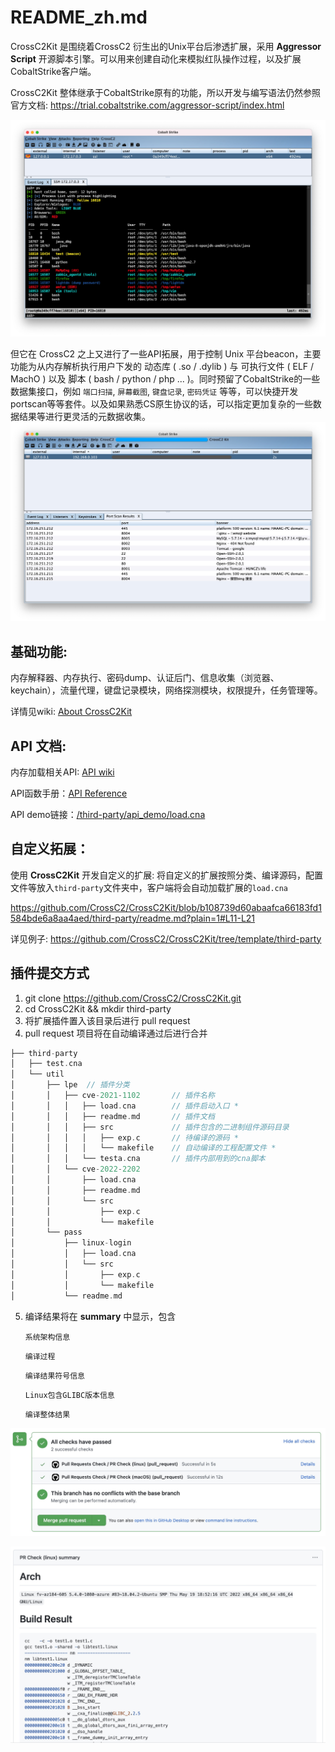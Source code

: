 # README_zh.md

CrossC2Kit 是围绕着CrossC2 衍生出的Unix平台后渗透扩展，采用 **Aggressor Script** 开源脚本引擎。可以用来创建自动化来模拟红队操作过程，以及扩展CobaltStrike客户端。

CrossC2Kit 整体继承于CobaltStrike原有的功能，所以开发与编写语法仍然参照官方文档: https://trial.cobaltstrike.com/aggressor-script/index.html


![](media/16295280892271/16295284817531.jpg)

但它在 CrossC2 之上又进行了一些API拓展，用于控制 Unix 平台beacon，主要功能为从内存解析执行用户下发的 动态库 ( .so / .dylib ) 与 可执行文件 ( ELF / MachO ) 以及 脚本 ( bash / python / php ... )。同时预留了CobaltStrike的一些数据集接口，例如
`端口扫描`, `屏幕截图`, `键盘记录`, `密码凭证` 等等，可以快捷开发portscan等等套件。以及如果熟悉CS原生协议的话，可以指定更加复杂的一些数据结果等进行更灵活的元数据收集。
![](media/15854585486601/15854593957704.jpg)

## 基础功能:

内存解释器、内存执行、密码dump、认证后门、信息收集（浏览器、keychain），流量代理，键盘记录模块，网络探测模块，权限提升，任务管理等。

详情见wiki: [About CrossC2Kit](https://github.com/CrossC2/CrossC2Kit/wiki/About-CrossC2-Kit)

## API 文档: 

内存加载相关API: [API wiki](https://gloxec.github.io/CrossC2/zh_cn/api)

API函数手册：[API Reference](https://github.com/CrossC2/CrossC2Kit/wiki/API-Reference)

API demo链接：[/third-party/api_demo/load.cna](https://github.com/CrossC2/CrossC2Kit/blob/e5bcf1a60a829c80bf7cc139841c6ccac968a43b/third-party/api_demo/load.cna)

## 自定义拓展：

使用 **CrossC2Kit** 开发自定义的扩展:
将自定义的扩展按照分类、编译源码，配置文件等放入`third-party`文件夹中，客户端将会自动加载扩展的`load.cna`

https://github.com/CrossC2/CrossC2Kit/blob/b108739d60abaafca66183fd1584bde6a8aa4aed/third-party/readme.md?plain=1#L11-L21

详见例子: https://github.com/CrossC2/CrossC2Kit/tree/template/third-party


## 插件提交方式

1. git clone https://github.com/CrossC2/CrossC2Kit.git
2. cd CrossC2Kit && mkdir third-party
3. 将扩展插件置入该目录后进行 pull request
4. pull request 项目将在自动编译通过后进行合并


```c
├── third-party
│   ├── test.cna
│   └── util
│       ├── lpe  // 插件分类
│       │   ├── cve-2021-1102       // 插件名称
│       │   │   ├── load.cna        // 插件启动入口 *
│       │   │   ├── readme.md       // 插件文档
│       │   │   ├── src             // 插件包含的二进制组件源码目录
│       │   │   │   ├── exp.c       // 待编译的源码 *
│       │   │   │   └── makefile    // 自动编译的工程配置文件 *
│       │   │   └── testa.cna       // 插件内部用到的cna脚本
│       │   └── cve-2022-2202
│       │       ├── load.cna
│       │       ├── readme.md
│       │       └── src
│       │           ├── exp.c
│       │           └── makefile
│       └── pass
│           ├── linux-login
│           │   ├── load.cna
│           │   └── src
│           │       ├── exp.c
│           │       └── makefile
│           └── readme.md
```

5. 编译结果将在 **summary** 中显示，包含
    
    `系统架构信息`
    
    `编译过程`
    
    `编译结果符号信息`
    
    `Linux包含GLIBC版本信息`
    
    `编译整体结果` 
    
![](media/16295280892271/16547563992094.jpg)

![](media/16295280892271/16547565084907.jpg)


